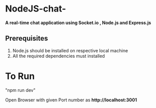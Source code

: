 # NodeJS-chat-
**A real-time chat application using Socket.io , Node.js and Express.js**

## Prerequisites
1. Node.js should be installed on respective local machine 
2. All the required dependencies must installed 

# To Run
"npm run dev"

Open Browser with given Port number as **http://localhost:3001**








